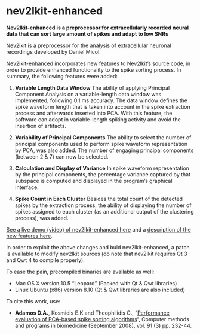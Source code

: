 # nev2lkit-enhanced
**Nev2lkit-enhanced is a preprocessor for extracellularly recorded neural data that can sort large amount of spikes and adapt to low SNRs**

[Nev2lkit](http://nev2lkit.sourceforge.net) is a preprocessor for the analysis of extracellular neuronal recordings developed by Daniel Micol.

[Nev2lkit-enhanced](http://neurobot.bio.auth.gr/spike-sorting/nev2lkit-enhanced/) incorporates new features to Nev2lkit’s source code, in order to provide enhanced functionality to the spike sorting process. In summary, the following features were added:

1. **Variable Length Data Window** 
The ability of applying Principal Component Analysis on a variable-length data window was implemented, following 0.1 ms accuracy. The data window defines the spike waveform length that is taken into account in the spike extraction process and afterwards inserted into PCA. With this feature, the software can adopt in variable-length spiking activity and avoid the insertion of artifacts.

2. **Variability of Principal Components**
The ability to select the number of principal components used to perform spike waveform representation by PCA, was also added. The number of engaging principal components (between 2 & 7) can now be selected.

3. **Calculation and Display of Variance**
In spike waveform representation by the principal components, the percentage variance captured by that subspace is computed and displayed in the program’s graphical interface.

4. **Spike Count in Each Cluster**
Besides the total count of the detected spikes by the extraction process, the ability of displaying the number of spikes assigned to each cluster (as an additional output of the clustering process), was added.

[See a live demo (video) of nev2lkit-enhanced here](http://neurobot.bio.auth.gr/2011/nev2lkit-enhanced-demo) and a [description of the new features here](http://neurobot.bio.auth.gr/spike-sorting/nev2lkit-enhanced).

In order to exploit the above changes and buld nev2lkit-enhanced, a patch is available to modify nev2lkit sources (do note that nev2lkit requires Qt 3 and Qwt 4 to compile properly). 

To ease the pain, precompiled binaries are available as well:
- Mac OS X version 10.5 “Leopard” (Packed with Qt & Qwt libraries)
- Linux Ubuntu (x86) version 8.10 (Qt & Qwt libraries are also included)

To cite this work, use:
- **Adamos D.A.**, Kosmidis E.K and Theophilidis G., ”[Performance evaluation of PCA-based spike sorting algorithms](http://dx.doi.org/10.1016/j.cmpb.2008.04.011)“, Computer methods and programs in biomedicine (September 2008), vol. 91 (3) pp. 232-44.

